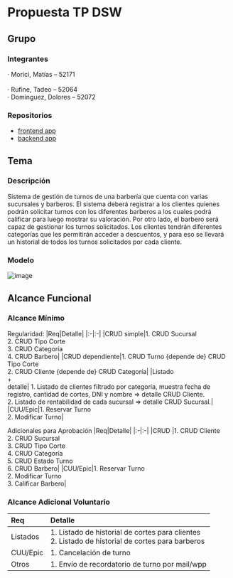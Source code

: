 # Propuesta TP DSW

## Grupo
### Integrantes
·        Morici, Matías – 52171 <br>
<br>·        Rufine, Tadeo – 52064 <br>
·        Dominguez, Dolores – 52072
### Repositorios
* [frontend app](http://hyperlinkToGihubOrGitlab)
* [backend app](http://hyperlinkToGihubOrGitlab)

## Tema
### Descripción
Sistema de gestión de turnos de una barbería que cuenta con varias sucursales y barberos. El sistema deberá registrar a los clientes quienes podrán solicitar turnos con los diferentes barberos a los cuales podrá calificar para luego mostrar su valoración. Por otro lado, el barbero será capaz de gestionar los turnos solicitados. Los clientes tendrán diferentes categorías que les permitirán acceder a descuentos, y para eso se llevará un historial de todos los turnos solicitados por cada cliente.

### Modelo
![image](https://github.com/user-attachments/assets/a12d6f49-9e6f-48b2-93dd-02db4d63cd49)


## Alcance Funcional 

### Alcance Mínimo

Regularidad:
|Req|Detalle|
|:-|:-|
|CRUD simple|1. CRUD Sucursal<br>2. CRUD Tipo Corte<br>3. CRUD Categoría<br>4. CRUD Barbero|
|CRUD dependiente|1. CRUD Turno {depende de} CRUD Tipo Corte<br>2. CRUD Cliente {depende de} CRUD Categoría|
|Listado<br>+<br>detalle| 1. Listado de clientes filtrado por categoría, muestra fecha de registro, cantidad de cortes, DNI y nombre => detalle CRUD Cliente.<br>2. Listado de rentabilidad de cada sucursal => detalle CRUD Sucursal.|
|CUU/Epic|1. Reservar Turno<br>2. Modificar Turno|


Adicionales para Aprobación
|Req|Detalle|
|:-|:-|
|CRUD |1. CRUD Cliente<br>2. CRUD Sucursal<br>3. CRUD Tipo Corte<br>4. CRUD Categoría<br>5. CRUD Estado Turno<br>6. CRUD Barbero|
|CUU/Epic|1. Reservar Turno<br>2. Modificar Turno<br>3. Calificar Barbero|


### Alcance Adicional Voluntario

|Req|Detalle|
|:-|:-|
|Listados |1. Listado de historial de cortes para clientes<br>2. Listado de historial de cortes para barberos|
|CUU/Epic|1. Cancelación de turno|
|Otros|1. Envío de recordatorio de turno por mail/wpp|

